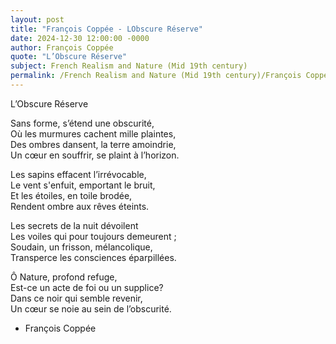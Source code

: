 ```yaml
---
layout: post
title: "François Coppée - LObscure Réserve"
date: 2024-12-30 12:00:00 -0000
author: François Coppée
quote: "L’Obscure Réserve"
subject: French Realism and Nature (Mid 19th century)
permalink: /French Realism and Nature (Mid 19th century)/François Coppée/François Coppée - LObscure Réserve
---
```


L’Obscure Réserve

Sans forme, s’étend une obscurité,  
Où les murmures cachent mille plaintes,  
Des ombres dansent, la terre amoindrie,  
Un cœur en souffrir, se plaint à l’horizon.

Les sapins effacent l’irrévocable,  
Le vent s'enfuit, emportant le bruit,  
Et les étoiles, en toile brodée,  
Rendent ombre aux rêves éteints.

Les secrets de la nuit dévoilent  
Les voiles qui pour toujours demeurent ;  
Soudain, un frisson, mélancolique,  
Transperce les consciences éparpillées.

Ô Nature, profond refuge,  
Est-ce un acte de foi ou un supplice?  
Dans ce noir qui semble revenir,  
Un cœur se noie au sein de l’obscurité.

- François Coppée

